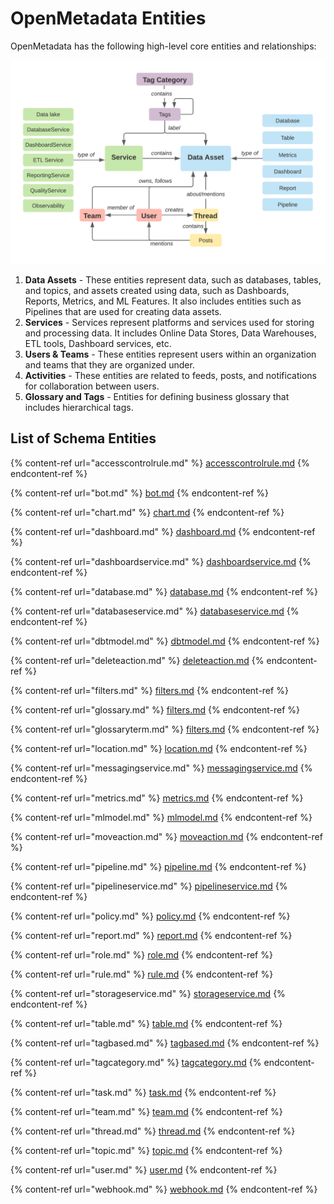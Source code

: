 # OpenMetadata Entities

OpenMetadata has the following high-level core entities and relationships:

![](../../../.gitbook/assets/openmetadata-entities-relationship.png)

1. **Data Assets** - These entities represent data, such as databases, tables, and topics, and assets created using data, such as Dashboards, Reports, Metrics, and ML Features. It also includes entities such as Pipelines that are used for creating data assets.
2. **Services** - Services represent platforms and services used for storing and processing data. It includes Online Data Stores, Data Warehouses, ETL tools, Dashboard services, etc.
3. **Users & Teams** - These entities represent users within an organization and teams that they are organized under.
4. **Activities** - These entities are related to feeds, posts, and notifications for collaboration between users.
5. **Glossary and Tags** - Entities for defining business glossary that includes hierarchical tags.

## List of Schema Entities

{% content-ref url="accesscontrolrule.md" %}
[accesscontrolrule.md](accesscontrolrule.md)
{% endcontent-ref %}

{% content-ref url="bot.md" %}
[bot.md](bot.md)
{% endcontent-ref %}

{% content-ref url="chart.md" %}
[chart.md](chart.md)
{% endcontent-ref %}

{% content-ref url="dashboard.md" %}
[dashboard.md](dashboard.md)
{% endcontent-ref %}

{% content-ref url="dashboardservice.md" %}
[dashboardservice.md](dashboardservice.md)
{% endcontent-ref %}

{% content-ref url="database.md" %}
[database.md](database.md)
{% endcontent-ref %}

{% content-ref url="databaseservice.md" %}
[databaseservice.md](databaseservice.md)
{% endcontent-ref %}

{% content-ref url="dbtmodel.md" %}
[dbtmodel.md](dbtmodel.md)
{% endcontent-ref %}

{% content-ref url="deleteaction.md" %}
[deleteaction.md](deleteaction.md)
{% endcontent-ref %}

{% content-ref url="filters.md" %}
[filters.md](filters.md)
{% endcontent-ref %}

{% content-ref url="glossary.md" %}
[filters.md](glossary.md)
{% endcontent-ref %}

{% content-ref url="glossaryterm.md" %}
[filters.md](glossaryterm.md)
{% endcontent-ref %}

{% content-ref url="location.md" %}
[location.md](location.md)
{% endcontent-ref %}

{% content-ref url="messagingservice.md" %}
[messagingservice.md](messagingservice.md)
{% endcontent-ref %}

{% content-ref url="metrics.md" %}
[metrics.md](metrics.md)
{% endcontent-ref %}

{% content-ref url="mlmodel.md" %}
[mlmodel.md](mlmodel.md)
{% endcontent-ref %}

{% content-ref url="moveaction.md" %}
[moveaction.md](moveaction.md)
{% endcontent-ref %}

{% content-ref url="pipeline.md" %}
[pipeline.md](pipeline.md)
{% endcontent-ref %}

{% content-ref url="pipelineservice.md" %}
[pipelineservice.md](pipelineservice.md)
{% endcontent-ref %}

{% content-ref url="policy.md" %}
[policy.md](policy.md)
{% endcontent-ref %}

{% content-ref url="report.md" %}
[report.md](report.md)
{% endcontent-ref %}

{% content-ref url="role.md" %}
[role.md](role.md)
{% endcontent-ref %}

{% content-ref url="rule.md" %}
[rule.md](rule.md)
{% endcontent-ref %}

{% content-ref url="storageservice.md" %}
[storageservice.md](storageservice.md)
{% endcontent-ref %}

{% content-ref url="table.md" %}
[table.md](table.md)
{% endcontent-ref %}

{% content-ref url="tagbased.md" %}
[tagbased.md](tagbased.md)
{% endcontent-ref %}

{% content-ref url="tagcategory.md" %}
[tagcategory.md](tagcategory.md)
{% endcontent-ref %}

{% content-ref url="task.md" %}
[task.md](task.md)
{% endcontent-ref %}

{% content-ref url="team.md" %}
[team.md](team.md)
{% endcontent-ref %}

{% content-ref url="thread.md" %}
[thread.md](thread.md)
{% endcontent-ref %}

{% content-ref url="topic.md" %}
[topic.md](topic.md)
{% endcontent-ref %}

{% content-ref url="user.md" %}
[user.md](user.md)
{% endcontent-ref %}

{% content-ref url="webhook.md" %}
[webhook.md](webhook.md)
{% endcontent-ref %}
